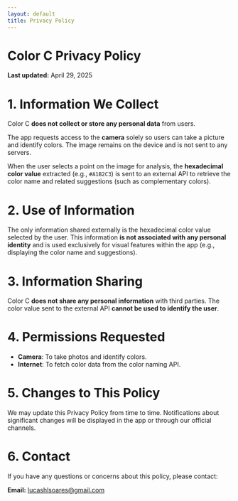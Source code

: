 ```yaml
---
layout: default
title: Privacy Policy
---
```


# Color C Privacy Policy

**Last updated:** April 29, 2025

# 1. Information We Collect

Color C **does not collect or store any personal data** from users.

The app requests access to the **camera** solely so users can take a picture and identify colors. The image remains on the device and is not sent to any servers.

When the user selects a point on the image for analysis, the **hexadecimal color value** extracted (e.g., `#A1B2C3`) is sent to an external API to retrieve the color name and related suggestions (such as complementary colors).

# 2. Use of Information

The only information shared externally is the hexadecimal color value selected by the user. This information **is not associated with any personal identity** and is used exclusively for visual features within the app (e.g., displaying the color name and suggestions).

# 3. Information Sharing

Color C **does not share any personal information** with third parties. The color value sent to the external API **cannot be used to identify the user**.

# 4. Permissions Requested

- **Camera**: To take photos and identify colors.
- **Internet**: To fetch color data from the color naming API.

# 5. Changes to This Policy

We may update this Privacy Policy from time to time. Notifications about significant changes will be displayed in the app or through our official channels.

# 6. Contact

If you have any questions or concerns about this policy, please contact:

**Email:** lucashlsoares@gmail.com
